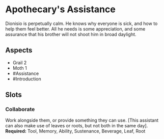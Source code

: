 
# Apothecary's Assistance
Dionisio is perpetually calm. He knows why everyone is sick, and how to help them feel better. All he needs is some appreciation, and some assurance that his brother will not shoot him in broad daylight. 

## Aspects
- Grail 2
- Moth 1
- #Assistance
-  #Introduction 
## Slots
### Collaborate
Work alongside them, or provide something they can use. \[This  assistant can also make use of leaves or roots, but not both in the same day].<br>**Required:** Tool, Memory, Ability, Sustenance, Beverage, Leaf, Root